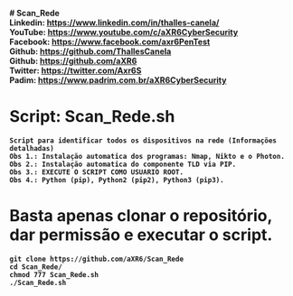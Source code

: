 <b># Scan_Rede<b><br>
Linkedin: https://www.linkedin.com/in/thalles-canela/ <br>
YouTube:  https://www.youtube.com/c/aXR6CyberSecurity <br>
Facebook: https://www.facebook.com/axr6PenTest <br>
Github:   https://github.com/ThallesCanela <br>
Github:   https://github.com/aXR6 <br>
Twitter:  https://twitter.com/Axr6S <br>
Padim:    https://www.padrim.com.br/aXR6CyberSecurity <br>

# Script: Scan_Rede.sh
```
Script para identificar todos os dispositivos na rede (Informações detalhadas)
Obs 1.: Instalação automatica dos programas: Nmap, Nikto e o Photon.
Obs 2.: Instalação automatica do componente TLD via PIP.
Obs 3.: EXECUTE O SCRIPT COMO USUARIO ROOT.
Obs 4.: Python (pip), Python2 (pip2), Python3 (pip3).
```

# Basta apenas clonar o repositório, dar permissão e executar o script.
```
git clone https://github.com/aXR6/Scan_Rede
cd Scan_Rede/
chmod 777 Scan_Rede.sh
./Scan_Rede.sh
```
